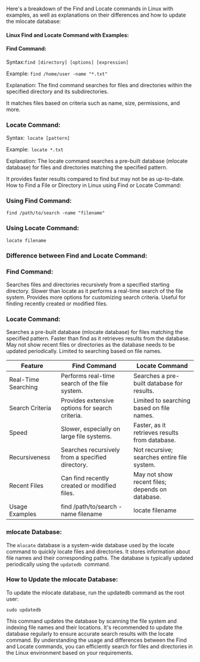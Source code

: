 
Here's a breakdown of the Find and Locate commands in Linux with examples, 
as well as explanations on their differences and how to update the mlocate database:

#### Linux Find and Locate Command with Examples:

#### Find Command:

Syntax:``` find [directory] [options] [expression] ```

Example: ```find /home/user -name "*.txt" ```

Explanation: The find command searches for files and directories within the specified directory and its subdirectories. 

It matches files based on criteria such as name, size, permissions, and more.

### Locate Command:

Syntax:``` locate [pattern]```

Example:``` locate *.txt```

Explanation: The locate command searches a pre-built database (mlocate database) for files and directories matching the specified pattern.

It provides faster results compared to find but may not be as up-to-date.
How to Find a File or Directory in Linux using Find or Locate Command:

### Using Find Command:

```
find /path/to/search -name "filename"
```


### Using Locate Command:
```
locate filename

```


### Difference between Find and Locate Command:

### Find Command:

Searches files and directories recursively from a specified starting directory.
Slower than locate as it performs a real-time search of the file system.
Provides more options for customizing search criteria.
Useful for finding recently created or modified files.


### Locate Command:

Searches a pre-built database (mlocate database) for files matching the specified pattern.
Faster than find as it retrieves results from the database.
May not show recent files or directories as the database needs to be updated periodically.
Limited to searching based on file names.


| Feature             | Find Command                                     | Locate Command                                  |
|---------------------|--------------------------------------------------|-------------------------------------------------|
| Real-Time Searching | Performs real-time search of the file system.    | Searches a pre-built database for results.      |
| Search Criteria     | Provides extensive options for search criteria.  | Limited to searching based on file names.       |
| Speed               | Slower, especially on large file systems.        | Faster, as it retrieves results from database.  |
| Recursiveness       | Searches recursively from a specified directory. | Not recursive; searches entire file system.     |
| Recent Files        | Can find recently created or modified files.     | May not show recent files; depends on database. |
| Usage Examples      | find /path/to/search -name filename              | locate filename                                 |


### mlocate Database:

The ```mlocate``` database is a system-wide database used by the locate command to quickly locate files and directories.
It stores information about file names and their corresponding paths.
The database is typically updated periodically using the ```updatedb ```command.


### How to Update the mlocate Database:

To update the mlocate database, run the updatedb command as the root user:
```
sudo updatedb
```

This command updates the database by scanning the file system and indexing file names and their locations.
It's recommended to update the database regularly to ensure accurate search results with the locate command.
By understanding the usage and differences between the Find and Locate commands, 
you can efficiently search for files and directories in the Linux environment based on your requirements.
